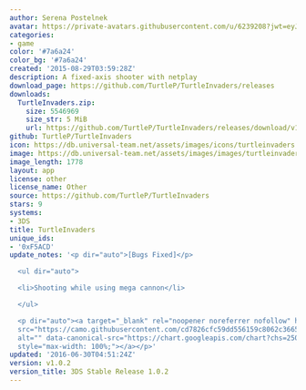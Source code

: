 ```yaml
---
author: Serena Postelnek
avatar: https://private-avatars.githubusercontent.com/u/6239208?jwt=eyJhbGciOiJIUzI1NiIsInR5cCI6IkpXVCJ9.eyJpc3MiOiJnaXRodWIuY29tIiwiYXVkIjoicmF3LmdpdGh1YnVzZXJjb250ZW50LmNvbSIsImtleSI6ImtleTEiLCJleHAiOjE3MzQ2NTY3NjAsIm5iZiI6MTczNDY1NTU2MCwicGF0aCI6Ii91LzYyMzkyMDgifQ.JiN4uv1l1VHfmCo4TL8xyQ4Gfc_OrERrtSsNVYruSAU&v=4
categories:
- game
color: '#7a6a24'
color_bg: '#7a6a24'
created: '2015-08-29T03:59:28Z'
description: A fixed-axis shooter with netplay
download_page: https://github.com/TurtleP/TurtleInvaders/releases
downloads:
  TurtleInvaders.zip:
    size: 5546969
    size_str: 5 MiB
    url: https://github.com/TurtleP/TurtleInvaders/releases/download/v1.0.2/TurtleInvaders.zip
github: TurtleP/TurtleInvaders
icon: https://db.universal-team.net/assets/images/icons/turtleinvaders.png
image: https://db.universal-team.net/assets/images/images/turtleinvaders.png
image_length: 1778
layout: app
license: other
license_name: Other
source: https://github.com/TurtleP/TurtleInvaders
stars: 9
systems:
- 3DS
title: TurtleInvaders
unique_ids:
- '0xF5ACD'
update_notes: '<p dir="auto">[Bugs Fixed]</p>

  <ul dir="auto">

  <li>Shooting while using mega cannon</li>

  </ul>

  <p dir="auto"><a target="_blank" rel="noopener noreferrer nofollow" href="https://camo.githubusercontent.com/cd7826cfc59dd556159c8062c366556bb666e2d8cc4b2d938e57e415184e1b21/68747470733a2f2f63686172742e676f6f676c65617069732e636f6d2f63686172743f6368733d32353078323530266368743d71722663686c3d6874747073253341253246253246646c2e64726f70626f7875736572636f6e74656e742e636f6d253246752532463937363339333437253246547572746c65496e7661646572732e636961"><img
  src="https://camo.githubusercontent.com/cd7826cfc59dd556159c8062c366556bb666e2d8cc4b2d938e57e415184e1b21/68747470733a2f2f63686172742e676f6f676c65617069732e636f6d2f63686172743f6368733d32353078323530266368743d71722663686c3d6874747073253341253246253246646c2e64726f70626f7875736572636f6e74656e742e636f6d253246752532463937363339333437253246547572746c65496e7661646572732e636961"
  alt="" data-canonical-src="https://chart.googleapis.com/chart?chs=250x250&amp;cht=qr&amp;chl=https%3A%2F%2Fdl.dropboxusercontent.com%2Fu%2F97639347%2FTurtleInvaders.cia"
  style="max-width: 100%;"></a></p>'
updated: '2016-06-30T04:51:24Z'
version: v1.0.2
version_title: 3DS Stable Release 1.0.2
---
```

